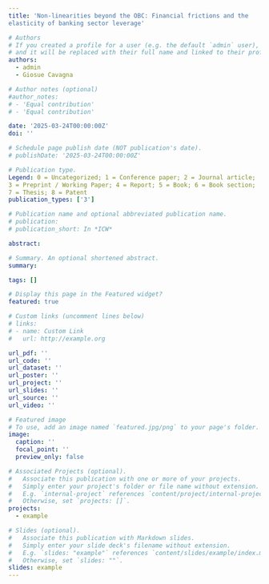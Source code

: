 ```yaml
---
title: 'Non-linearities beyond the OBC: Financial frictions and the
elasticity of banking sector leverage'

# Authors
# If you created a profile for a user (e.g. the default `admin` user), write the username (folder name) here
# and it will be replaced with their full name and linked to their profile.
authors:
  - admin
  - Giosue Cavagna

# Author notes (optional)
#author_notes:
# - 'Equal contribution' 
# - 'Equal contribution'

date: '2025-03-24T00:00:00Z'
doi: ''

# Schedule page publish date (NOT publication's date).
# publishDate: '2025-03-24T00:00:00Z'

# Publication type.
Legend: 0 = Uncategorized; 1 = Conference paper; 2 = Journal article;
3 = Preprint / Working Paper; 4 = Report; 5 = Book; 6 = Book section;
7 = Thesis; 8 = Patent
publication_types: ['3']

# Publication name and optional abbreviated publication name.
# publication: 
# publication_short: In *ICW*

abstract:

# Summary. An optional shortened abstract.
summary:

tags: []

# Display this page in the Featured widget?
featured: true

# Custom links (uncomment lines below)
# links:
# - name: Custom Link
#   url: http://example.org

url_pdf: ''
url_code: ''
url_dataset: ''
url_poster: ''
url_project: ''
url_slides: ''
url_source: ''
url_video: ''

# Featured image
# To use, add an image named `featured.jpg/png` to your page's folder.
image:
  caption: ''
  focal_point: ''
  preview_only: false

# Associated Projects (optional).
#   Associate this publication with one or more of your projects.
#   Simply enter your project's folder or file name without extension.
#   E.g. `internal-project` references `content/project/internal-project/index.md`.
#   Otherwise, set `projects: []`.
projects:
  - example

# Slides (optional).
#   Associate this publication with Markdown slides.
#   Simply enter your slide deck's filename without extension.
#   E.g. `slides: "example"` references `content/slides/example/index.md`.
#   Otherwise, set `slides: ""`.
slides: example
---
```


